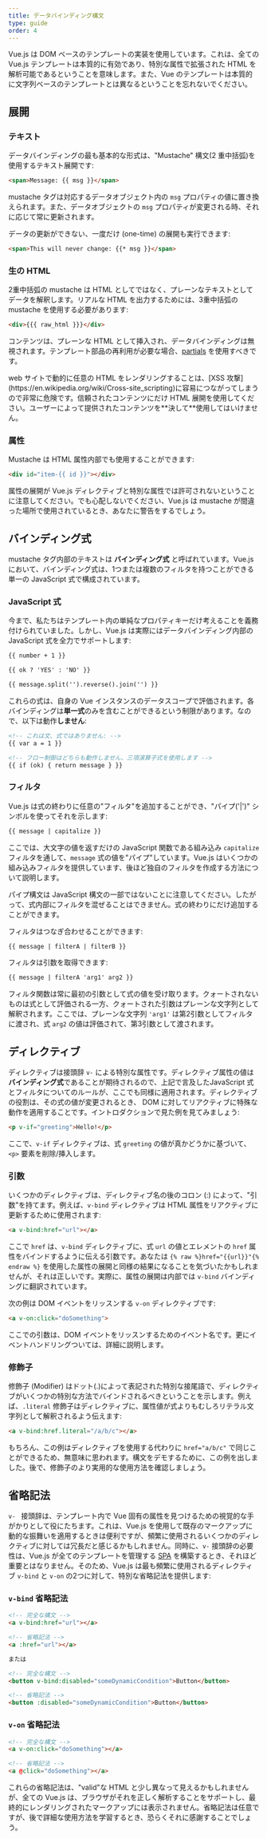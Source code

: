 ```yaml
---
title: データバインディング構文
type: guide
order: 4
---
```


Vue.js は DOM ベースのテンプレートの実装を使用しています。これは、全ての Vue.js テンプレートは本質的に有効であり、特別な属性で拡張された HTML を解析可能であるということを意味します。また、Vue のテンプレートは本質的に文字列ベースのテンプレートとは異なるということを忘れないでください。

## 展開

### テキスト

データバインディングの最も基本的な形式は、"Mustache" 構文(2 重中括弧)を使用するテキスト展開です:

``` html
<span>Message: {{ msg }}</span>
```

mustache タグは対応するデータオブジェクト内の `msg` プロパティの値に置き換えられます。また、データオブジェクトの `msg` プロパティが変更される時、それに応じて常に更新されます。

データの更新ができない、一度だけ (one-time) の展開も実行できます:

``` html
<span>This will never change: {{* msg }}</span>
```

### 生の HTML

2重中括弧の mustache は HTML としてではなく、プレーンなテキストとしてデータを解釈します。リアルな HTML を出力するためには、3重中括弧の mustache を使用する必要があります:

``` html
<div>{{{ raw_html }}}</div>
```

コンテンツは、プレーンな HTML として挿入され、データバインディングは無視されます。テンプレート部品の再利用が必要な場合、[partials](/api/#partial) を使用すべきです。

<p class="tip">web サイトで動的に任意の HTML をレンダリングすることは、[XSS 攻撃](https://en.wikipedia.org/wiki/Cross-site_scripting)に容易につながってしまうので非常に危険です。信頼されたコンテンツにだけ HTML 展開を使用してください。ユーザーによって提供されたコンテンツを**決して**使用してはいけません。</p>

### 属性

Mustache は HTML 属性内部でも使用することができます:

``` html
<div id="item-{{ id }}"></div>
```

属性の展開が Vue.js ディレクティブと特別な属性では許可されないということに注意してください。でも心配しないでください、Vue.js は mustache が間違った場所で使用されているとき、あなたに警告をするでしょう。

## バインディング式

mustache タグ内部のテキストは **バインディング式** と呼ばれています。Vue.js において、バインディング式は、1つまたは複数のフィルタを持つことができる単一の JavaScript 式で構成されています。

### JavaScript 式

今まで、私たちはテンプレート内の単純なプロパティキーだけ考えることを義務付けられていました。しかし、Vue.js は実際にはデータバインディング内部の JavaScript 式を全力でサポートします:

``` html
{{ number + 1 }}

{{ ok ? 'YES' : 'NO' }}

{{ message.split('').reverse().join('') }}
```

これらの式は、自身の Vue インスタンスのデータスコープで評価されます。各バインディングは**単一式**のみを含むことができるという制限があります。なので、以下は動作**しません**:

``` html
<!-- これは文、式ではありません: -->
{{ var a = 1 }}

<!-- フロー制御はどちらも動作しません、三項演算子式を使用します -->
{{ if (ok) { return message } }}
```

### フィルタ

Vue.js は式の終わりに任意の"フィルタ"を追加することができ、"パイプ('|')" シンボルを使ってそれを示します:

``` html
{{ message | capitalize }}
```

ここでは、大文字の値を返すだけの JavaScript 関数である組み込み `capitalize` フィルタを通して、`message` 式の値を"パイプ"しています。Vue.js はいくつかの組み込みフィルタを提供しています、後ほど独自のフィルタを作成する方法について説明します。

パイプ構文は JavaScript 構文の一部ではないことに注意してください。したがって、式内部にフィルタを混ぜることはできません。式の終わりにだけ追加することができます。

フィルタはつなぎ合わせることができます:

``` html
{{ message | filterA | filterB }}
```

フィルタは引数を取得できます:

``` html
{{ message | filterA 'arg1' arg2 }}
```

フィルタ関数は常に最初の引数として式の値を受け取ります。クォートされないものは式として評価される一方、クォートされた引数はプレーンな文字列として解釈されます。ここでは、プレーンな文字列 `'arg1'` は第2引数としてフィルタに渡され、式 `arg2` の値は評価されて、第3引数として渡されます。

## ディレクティブ

ディレクティブは接頭辞 `v-` による特別な属性です。ディレクティブ属性の値は**バインディング式**であることが期待されるので、上記で言及したJavaScript 式とフィルタについてのルールが、ここでも同様に適用されます。ディレクティブの役割は、その式の値が変更されるとき、 DOM に対してリアクティブに特殊な動作を適用することです。イントロダクションで見た例を見てみましょう:

``` html
<p v-if="greeting">Hello!</p>
```

ここで、`v-if` ディレクティブは、式 `greeting` の値が真かどうかに基づいて、`<p>` 要素を削除/挿入します。

### 引数

いくつかのディレクティブは、ディレクティブ名の後のコロン (:) によって、"引数"を持てます。例えば、`v-bind` ディレクティブは HTML 属性をリアクティブに更新するために使用されます:

``` html
<a v-bind:href="url"></a>
```

ここで `href` は、`v-bind` ディレクティブに、式 `url` の値とエレメントの `href` 属性をバインドするように伝える引数です。あなたは `{% raw %}href="{{url}}"{% endraw %}` を使用した属性の展開と同様の結果になることを気づいたかもしれませんが、それは正しいです。実際に、属性の展開は内部では `v-bind` バインディングに翻訳されています。

次の例は DOM イベントをリッスンする `v-on` ディレクティブです:

``` html
<a v-on:click="doSomething">
```

ここでの引数は、DOM イベントをリッスンするためのイベント名です。更にイベントハンドリングついては、詳細に説明します。

### 修飾子

修飾子 (Modifier) はドット(.)によって表記された特別な接尾語で、ディレクティブがいくつかの特別な方法でバインドされるべきということを示します。例えば、`.literal` 修飾子はディレクティブに、属性値が式よりもむしろリテラル文字列として解釈されるよう伝えます:

``` html
<a v-bind:href.literal="/a/b/c"></a>
```

もちろん、この例はディレクティブを使用する代わりに `href="a/b/c"` で同じことができるため、無意味に思われます。構文をデモするために、この例を出しました。後で、修飾子のより実用的な使用方法を確認しましょう。

## 省略記法

`v- ` 接頭辞は、テンプレート内で Vue 固有の属性を見つけるための視覚的な手がかりとして役にたちます。これは、Vue.js を使用して既存のマークアップに動的な振舞いを適用するときは便利ですが、頻繁に使用されるいくつかのディレクティブに対しては冗長だと感じるかもしれません。同時に、`v-` 接頭辞の必要性は、Vue.js が全てのテンプレートを管理する [SPA](https://en.wikipedia.org/wiki/Single-page_application) を構築するとき、それほど重要とはなりません。そのため、Vue.js は最も頻繁に使用されるディレクティブ `v-bind` と `v-on` の2つに対して、特別な省略記法を提供します:

### `v-bind` 省略記法

``` html
<!-- 完全な構文 -->
<a v-bind:href="url"></a>

<!-- 省略記法 -->
<a :href="url"></a>

または

<!-- 完全な構文 -->
<button v-bind:disabled="someDynamicCondition">Button</button>

<!-- 省略記法 -->
<button :disabled="someDynamicCondition">Button</button>
```

### `v-on` 省略記法

``` html
<!-- 完全な構文 -->
<a v-on:click="doSomething"></a>

<!-- 省略記法 -->
<a @click="doSomething"></a>
```

これらの省略記法は、"valid"な HTML と少し異なって見えるかもしれませんが、全ての Vue.js は、ブラウザがそれを正しく解析することをサポートし、最終的にレンダリングされたマークアップには表示されません。省略記法は任意ですが、後で詳細な使用方法を学習するとき、恐らくそれに感謝することでしょう。
